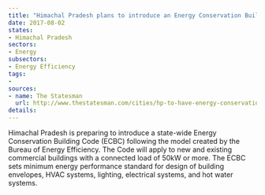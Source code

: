 ```yaml
---
title: "Himachal Pradesh plans to introduce an Energy Conservation Building Code"
date: 2017-08-02
states:
- Himachal Pradesh
sectors:
- Energy
subsectors:
- Energy Efficiency
tags:
- 
sources:
- name: The Statesman
  url: http://www.thestatesman.com/cities/hp-to-have-energy-conservation-building-code-1500989974.html
details:
---
```


Himachal Pradesh is preparing to introduce a state-wide Energy Conservation Building Code (ECBC) following the model created by the Bureau of Energy Efficiency. The Code will apply to new and existing commercial buildings with a connected load of 50kW or more. The ECBC sets minimum energy performance standard for design of building envelopes, HVAC systems, lighting, electrical systems, and hot water systems. 

